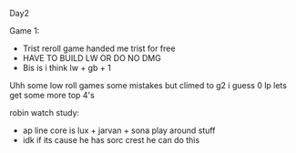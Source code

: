 Day2

Game 1:
- Trist reroll game handed me trist for free
- HAVE TO BUILD LW OR DO NO DMG
- Bis is i think lw + gb + 1

Uhh some low roll games some mistakes but climed to g2 i guess 0 lp lets get some more top 4's

robin watch study:
- ap line core is lux + jarvan + sona play around stuff
- idk if its cause he has sorc crest he can do this

